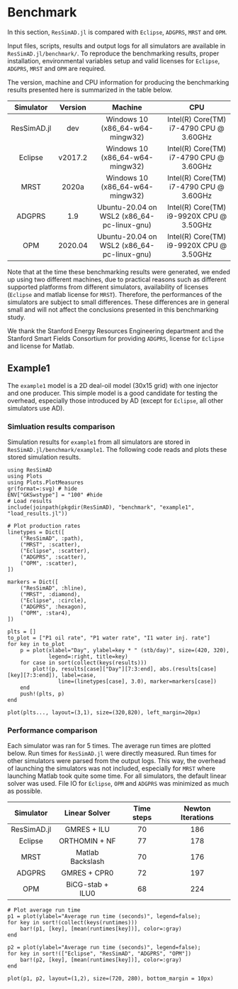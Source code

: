 # Benchmark

In this section, `ResSimAD.jl` is compared with `Eclipse`, `ADGPRS`, `MRST` and `OPM`.

Input files, scripts, results and output logs for all simulators are available in `ResSimAD.jl/benchmark/`.
To reproduce the benchmarking results, proper installation, environmental variables setup and valid licenses for `Eclipse`, `ADGPRS`, `MRST` and `OPM` are required.

The version, machine and CPU information for producing the benchmarking results presented here is summarized in the table below.

Simulator    | Version | Machine | CPU
:---:   | :---: | :---: | :---:
ResSimAD.jl | dev | Windows 10 (x86_64-w64-mingw32)| Intel(R) Core(TM) i7-4790 CPU @ 3.60GHz
Eclipse | v2017.2 | Windows 10 (x86_64-w64-mingw32)| Intel(R) Core(TM) i7-4790 CPU @ 3.60GHz
MRST | 2020a | Windows 10 (x86_64-w64-mingw32)| Intel(R) Core(TM) i7-4790 CPU @ 3.60GHz
ADGPRS | 1.9 | Ubuntu-20.04 on WSL2 (x86_64-pc-linux-gnu)| Intel(R) Core(TM) i9-9920X CPU @ 3.50GHz
OPM | 2020.04 | Ubuntu-20.04 on WSL2 (x86_64-pc-linux-gnu)| Intel(R) Core(TM) i9-9920X CPU @ 3.50GHz

Note that at the time these benchmarking results were generated, we ended up using two different machines, due to practical reasons such as different supported platforms from
different simulators, availability of licenses (`Eclipse` and matlab license for `MRST`). Therefore, the performances of the simulators
are subject to small differences. These differences are in general small and will not affect the conclusions presented in this benchmarking study.

We thank the Stanford Energy Resources Engineering department and the Stanford Smart Fields Consortium for providing `ADGPRS`, license for `Eclipse` and license for Matlab.

## Example1

The `example1` model is a 2D deal-oil model (30x15 grid) with one injector and one producer.
This simple model is a good candidate for testing the overhead, especially those introduced by AD (except for `Eclipse`, all other simulators use AD).

### Simluation results comparison

Simulation results for `example1` from all simulators are stored in `ResSimAD.jl/benchmark/example1`. The following code reads and plots these stored simulation results.

```@example benchmark
using ResSimAD
using Plots
using Plots.PlotMeasures
gr(format=:svg) # hide
ENV["GKSwstype"] = "100" #hide
# Load results
include(joinpath(pkgdir(ResSimAD), "benchmark", "example1", "load_results.jl"))

# Plot production rates
linetypes = Dict([
    ("ResSimAD", :path),
    ("MRST", :scatter),
    ("Eclipse", :scatter),
    ("ADGPRS", :scatter),
    ("OPM", :scatter),
])

markers = Dict([
    ("ResSimAD", :hline),
    ("MRST", :diamond),
    ("Eclipse", :circle),
    ("ADGPRS", :hexagon),
    ("OPM", :star4),
])

plts = []
to_plot = ["P1 oil rate", "P1 water rate", "I1 water inj. rate"]
for key in to_plot
    p = plot(xlabel="Day", ylabel=key * " (stb/day)", size=(420, 320),
             legend=:right, title=key)
    for case in sort(collect(keys(results)))
        plot!(p, results[case]["Day"][7:3:end], abs.(results[case][key][7:3:end]), label=case,
                line=(linetypes[case], 3.0), marker=markers[case])
    end
    push!(plts, p)
end

plot(plts..., layout=(3,1), size=(320,820), left_margin=20px)
```

### Performance comparison

Each simulator was ran for 5 times. The average run times are plotted below.
Run times for `ResSimAD.jl` were directly measured.
Run times for other simulators were parsed from the output logs.
This way, the overhead of launching the simulators was not included, especially for `MRST` where launching Matlab took quite some time.
For all simulators, the default linear solver was used. File IO for `Eclipse`, `OPM` and `ADGPRS` was minimized as much as possible.


Simulator    | Linear Solver | Time steps | Newton Iterations
:---:   | :---: | :---: | :---:
ResSimAD.jl | GMRES + ILU | 70 | 186
Eclipse | ORTHOMIN + NF  | 77| 178
MRST | Matlab Backslash | 70 | 176
ADGPRS | GMRES + CPR0 | 72 | 197
OPM | BiCG-stab + ILU0 | 68 | 224

```@example benchmark
# Plot average run time
p1 = plot(ylabel="Average run time (seconds)", legend=false);
for key in sort!(collect(keys(runtimes)))
    bar!(p1, [key], [mean(runtimes[key])], color=:gray)
end

p2 = plot(ylabel="Average run time (seconds)", legend=false);
for key in sort!(["Eclipse", "ResSimAD", "ADGPRS", "OPM"])
    bar!(p2, [key], [mean(runtimes[key])], color=:gray)
end

plot(p1, p2, layout=(1,2), size=(720, 280), bottom_margin = 10px)

```
